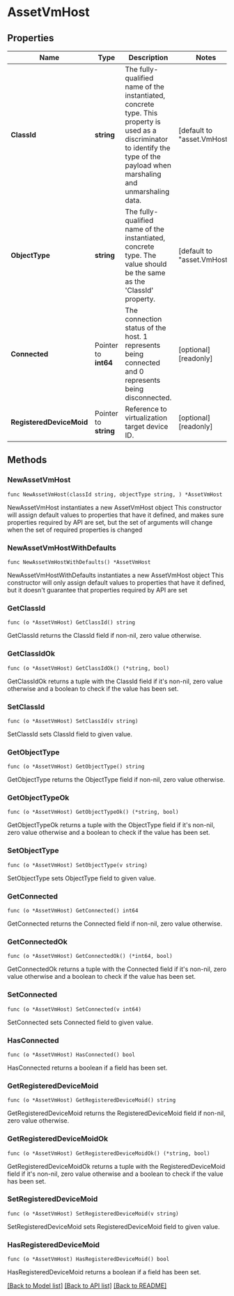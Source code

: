 # AssetVmHost

## Properties

Name | Type | Description | Notes
------------ | ------------- | ------------- | -------------
**ClassId** | **string** | The fully-qualified name of the instantiated, concrete type. This property is used as a discriminator to identify the type of the payload when marshaling and unmarshaling data. | [default to "asset.VmHost"]
**ObjectType** | **string** | The fully-qualified name of the instantiated, concrete type. The value should be the same as the &#39;ClassId&#39; property. | [default to "asset.VmHost"]
**Connected** | Pointer to **int64** | The connection status of the host. 1 represents being connected and 0 represents being disconnected. | [optional] [readonly] 
**RegisteredDeviceMoid** | Pointer to **string** | Reference to virtualization target device ID. | [optional] [readonly] 

## Methods

### NewAssetVmHost

`func NewAssetVmHost(classId string, objectType string, ) *AssetVmHost`

NewAssetVmHost instantiates a new AssetVmHost object
This constructor will assign default values to properties that have it defined,
and makes sure properties required by API are set, but the set of arguments
will change when the set of required properties is changed

### NewAssetVmHostWithDefaults

`func NewAssetVmHostWithDefaults() *AssetVmHost`

NewAssetVmHostWithDefaults instantiates a new AssetVmHost object
This constructor will only assign default values to properties that have it defined,
but it doesn't guarantee that properties required by API are set

### GetClassId

`func (o *AssetVmHost) GetClassId() string`

GetClassId returns the ClassId field if non-nil, zero value otherwise.

### GetClassIdOk

`func (o *AssetVmHost) GetClassIdOk() (*string, bool)`

GetClassIdOk returns a tuple with the ClassId field if it's non-nil, zero value otherwise
and a boolean to check if the value has been set.

### SetClassId

`func (o *AssetVmHost) SetClassId(v string)`

SetClassId sets ClassId field to given value.


### GetObjectType

`func (o *AssetVmHost) GetObjectType() string`

GetObjectType returns the ObjectType field if non-nil, zero value otherwise.

### GetObjectTypeOk

`func (o *AssetVmHost) GetObjectTypeOk() (*string, bool)`

GetObjectTypeOk returns a tuple with the ObjectType field if it's non-nil, zero value otherwise
and a boolean to check if the value has been set.

### SetObjectType

`func (o *AssetVmHost) SetObjectType(v string)`

SetObjectType sets ObjectType field to given value.


### GetConnected

`func (o *AssetVmHost) GetConnected() int64`

GetConnected returns the Connected field if non-nil, zero value otherwise.

### GetConnectedOk

`func (o *AssetVmHost) GetConnectedOk() (*int64, bool)`

GetConnectedOk returns a tuple with the Connected field if it's non-nil, zero value otherwise
and a boolean to check if the value has been set.

### SetConnected

`func (o *AssetVmHost) SetConnected(v int64)`

SetConnected sets Connected field to given value.

### HasConnected

`func (o *AssetVmHost) HasConnected() bool`

HasConnected returns a boolean if a field has been set.

### GetRegisteredDeviceMoid

`func (o *AssetVmHost) GetRegisteredDeviceMoid() string`

GetRegisteredDeviceMoid returns the RegisteredDeviceMoid field if non-nil, zero value otherwise.

### GetRegisteredDeviceMoidOk

`func (o *AssetVmHost) GetRegisteredDeviceMoidOk() (*string, bool)`

GetRegisteredDeviceMoidOk returns a tuple with the RegisteredDeviceMoid field if it's non-nil, zero value otherwise
and a boolean to check if the value has been set.

### SetRegisteredDeviceMoid

`func (o *AssetVmHost) SetRegisteredDeviceMoid(v string)`

SetRegisteredDeviceMoid sets RegisteredDeviceMoid field to given value.

### HasRegisteredDeviceMoid

`func (o *AssetVmHost) HasRegisteredDeviceMoid() bool`

HasRegisteredDeviceMoid returns a boolean if a field has been set.


[[Back to Model list]](../README.md#documentation-for-models) [[Back to API list]](../README.md#documentation-for-api-endpoints) [[Back to README]](../README.md)


